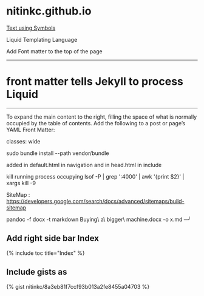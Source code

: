 # nitinkc.github.io



[Text using Symbols](https://fsymbols.com/generators/encool/)

Liquid Templating Language


Add Font matter to the top of the page

---
# front matter tells Jekyll to process Liquid
---

To expand the main content to the right, filling the space of what is normally occupied by the table of contents. Add the following to a post or page’s YAML Front Matter:

classes: wide

sudo bundle install --path vendor/bundle 


added in default.html in navigation and in head.html in include
<!-- Added to allow font awesome icons -->
<script src="https://use.fontawesome.com/releases/v5.0.2/js/all.js"></script>   

kill running process occupying 
lsof -P | grep ':4000' | awk '{print $2}' | xargs kill -9

SiteMap : https://developers.google.com/search/docs/advanced/sitemaps/build-sitemap



pandoc -f docx -t markdown Buying\ a\ bigger\ machine.docx -o x.md                                                                                       ─╯


## Add right side bar Index
{% include toc title="Index" %}

## Include gists as 
{% gist nitinkc/8a3eb81f7ccf93b013a2fe8455a04703 %}
